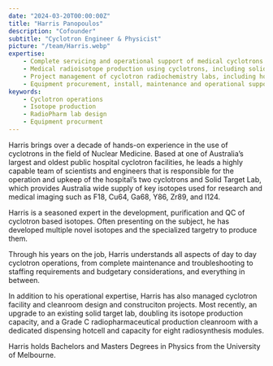 ```yaml
---
date: "2024-03-20T00:00:00Z"
title: "Harris Panopoulos"
description: "Cofounder"
subtitle: "Cyclotron Engineer & Physicist"
picture: "/team/Harris.webp"
expertise:
    - Complete servicing and operational support of medical cyclotrons and ancillary equipment
    - Medical radioisotope production using cyclotrons, including solid target production, purification techniques and development for Cu-64, Ga-68, Y-86, Zr-89 and I-124
    - Project management of cyclotron radiochemistry labs, including hotcell and cleanroom design and construction
    - Equipment procurement, install, maintenance and operational support
keywords:
    - Cyclotron operations
    - Isotope production
    - RadioPharm lab design
    - Equipment procurment
---
```

Harris brings over a decade of hands-on experience in the use of cyclotrons in the field of Nuclear Medicine. Based at one of Australia’s largest and oldest public hospital cyclotron facilities, he leads a highly capable team of scientists and engineers that is responsible for the operation and upkeep of the hospital’s two cyclotrons and Solid Target Lab, which provides Australia wide supply of key isotopes used for research and medical imaging such as F18, Cu64, Ga68, Y86, Zr89, and I124.

Harris is a seasoned expert in the development, purification and QC of cyclotron based isotopes. Often presenting on the subject, he has developed multiple novel isotopes and the specialized targetry to produce them.

Through his years on the job, Harris understands all aspects of day to day cyclotron operations, from complete maintenance and troubleshooting to staffing requirements and budgetary considerations, and everything in between.

In addition to his operational expertise, Harris has also managed cyclotron facility and cleanroom design and construciton projects. Most recently, an upgrade to an existing solid target lab, doubling its isotope production capacity, and a Grade C radiopharmaceutical production cleanroom with a dedicated dispensing hotcell and capacity for eight radiosynthesis modules.

Harris holds Bachelors and Masters Degrees in Physics from the University of Melbourne.
